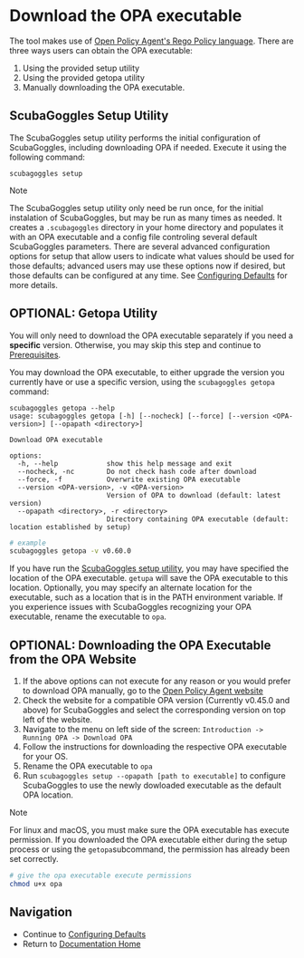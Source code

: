 # Download the OPA executable

The tool makes use of [Open Policy Agent's Rego Policy language](https://www.openpolicyagent.org/docs/latest/policy-language/). There
are three ways users can obtain the OPA executable:

1. Using the provided setup utility
2. Using the provided getopa utility
3. Manually downloading the OPA executable.

## ScubaGoggles Setup Utility

The ScubaGoggles setup utility performs the initial configuration of ScubaGoggles,
including downloading OPA if needed. Execute it using the following command:

```shell
scubagoggles setup
```

> [!NOTE]
> The ScubaGoggles setup utility only need be run once, for the initial instalation of ScubaGoggles, but may be run as many times as needed.
> It creates a `.scubagoggles` directory in your home directory and
> populates it with an OPA executable and a config file controling several default ScubaGoggles parameters.
> There are several advanced configuration options for setup that allow users to indicate what values should be used for those defaults;
> advanced users may use these options now if desired, but those defaults can be configured at any time.
> See [Configuring Defaults](../installation/Defaults.md) for more details.

## OPTIONAL: Getopa Utility

You will only
need to download the OPA executable separately if you need a **specific**
version.  Otherwise, you may skip this step and continue to
[Prerequisites](../prerequisites/Prerequisites.md).

You may download the OPA executable, to either upgrade the version you
currently have or use a specific version, using the `scubagoggles getopa`
command:

```
scubagoggles getopa --help
usage: scubagoggles getopa [-h] [--nocheck] [--force] [--version <OPA-version>] [--opapath <directory>]

Download OPA executable

options:
  -h, --help            show this help message and exit
  --nocheck, -nc        Do not check hash code after download
  --force, -f           Overwrite existing OPA executable
  --version <OPA-version>, -v <OPA-version>
                        Version of OPA to download (default: latest version)
  --opapath <directory>, -r <directory>
                        Directory containing OPA executable (default: location established by setup)
```

```bash
# example
scubagoggles getopa -v v0.60.0
```

If you have run the [ScubaGoggles setup utility](DownloadAndInstall.md#ScubaGoggles-Setup-Utility),
you may have specified the location of the OPA executable. `getupa` will save the OPA executable to this location.  Optionally, you may specify an alternate location for the executable, such as a location that is in the PATH environment variable. If you experience issues with ScubaGoggles recognizing your OPA executable, rename the executable to `opa`.

## OPTIONAL: Downloading the OPA Executable from the OPA Website

1. If the above options can not execute for any reason or you would prefer to
   download OPA manually, go to the [Open Policy Agent website](https://www.openpolicyagent.org/docs/latest/#running-opa)
2. Check the website for a compatible OPA version (Currently v0.45.0 and above)
   for ScubaGoggles and select the corresponding version on top left of the
   website.
3. Navigate to the menu on left side of the screen:
   `Introduction -> Running OPA -> Download OPA`
4. Follow the instructions for downloading the respective OPA executable for
   your OS.
5. Rename the OPA executable to `opa`
6. Run `scubagoggles setup --opapath [path to executable]` to configure ScubaGoggles to use the newly dowloaded executable as the default OPA location.

> [!NOTE]
> For linux and macOS, you must make sure the OPA executable has execute
> permission.  If you downloaded the OPA executable either during the setup
> process or using the `getopa`subcommand, the permission has already been set
> correctly.

```bash
# give the opa executable execute permissions
chmod u+x opa
```

## Navigation

- Continue to [Configuring Defaults](../installation/Defaults.md)
- Return to [Documentation Home](/README.md)
